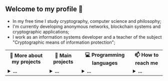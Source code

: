 ## Welcome to my profile 👋

* In my free time I study cryptography, computer science and philosophy;<br/>
* I'm currently developing anonymous networks, blockchain systems and cryptographic applications;<br/>
* I work as an information systems developer and a teacher of the subject "Cryptographic means of information protection";<br/>

<table>
<tr>
  <th>💬 <b>More about my projects</b></th>
  <th>🌱 <b>Main projects</b></th>
  <th>💻 <b>Programming languages</b></th>
  <th>📫 <b>How to reach me</b></th>
 </tr>
 <tr>

  <td>
   <details>
   <summary> <b>...</b></summary>
   
   #### 1. Text
   <hr/>
   
   ##### Research articles
   
   * Theory of the structure of hidden systems: [theory_of_the_structure_of_hidden_systems.pdf](https://github.com/number571/go-peer/blob/master/docs/theory_of_the_structure_of_hidden_systems.pdf);
   * Monolithic cryptographic protocol: [monolithic_cryptographic_protocol.pdf](https://github.com/number571/go-peer/blob/master/docs/monolithic_cryptographic_protocol.pdf);
   * Abstract anonymous networks: [abstract_anonymous_networks.pdf](https://github.com/number571/go-peer/blob/master/docs/abstract_anonymous_networks.pdf);
   * Decentralized key exchange protocol: [decentralized_key_exchange_protocol.pdf](https://github.com/number571/go-peer/blob/master/docs/decentralized_key_exchange_protocol.pdf "DKEP");
   
   ##### Habr articles
   
   * Hidden Lake Service: [habr.com/ru/post/696504](https://habr.com/ru/post/696504/ "Habr HLS")
   * Hidden Lake Messenger: [habr.com/ru/post/701488](https://habr.com/ru/post/701488/ "Habr HLM")
   * Hidden Lake Traffic: [habr.com/ru/post/717184](https://habr.com/ru/post/717184/ "Habr HLT")
   * Hidden Lake Adapters: [habr.com/ru/post/720544](https://habr.com/ru/post/720544/ "Habr HLA")
   * Micro-Anonymous Network: [habr.com/ru/articles/745256](https://habr.com/ru/articles/745256/ "Habr MA")
   * Entropy Increase Networks: [habr.com/ru/articles/743630](https://habr.com/ru/articles/743630/ "Habr EIN")
   
   ##### Manuals, books
   
   * Blockchain node programming: [blockchain.pdf](https://github.com/number571/blockchain/blob/master/_example/blockchain.pdf);
   * CLI and GUI for blockchain node: [interface.pdf](https://github.com/number571/blockchain/blob/master/_example/interface.pdf);
   * Cryptography and Golang: [crypto_go.pdf](https://github.com/number571/Go/blob/master/Cryptography/crypto_go.pdf);
   * Cryptography with Python: [crypto_python.pdf](https://github.com/number571/Python/blob/master/Cryptography/Book/crypto_python.pdf);
   * The Haskell programming language: [lazy_haskell.pdf](https://github.com/number571/Haskell/blob/master/Book/lazy_haskell.pdf);
   
   #### 2. Applications
   <hr/>
   
   ##### Hidden Lake
   * Hidden Lake Service: [HLS](https://github.com/number571/go-peer/tree/master/cmd/hidden_lake/service); 
   * Hidden Lake Messenger: [HLM](https://github.com/number571/go-peer/tree/master/cmd/hidden_lake/messenger);
   * Hidden Lake Traffic: [HLT](https://github.com/number571/go-peer/tree/master/cmd/hidden_lake/traffic);
   * Hidden Lake Adapters: [HLA](https://github.com/number571/go-peer/tree/master/cmd/hidden_lake/adapters);
   
   ##### Programming language
   * Another LISP Language: [allang](https://github.com/number571/allang);
   * C virtual machine: [cvm](https://github.com/number571/cvm);
   
   ##### Blockhain
   * Blockchain kernel with PoU: [union-bc](https://github.com/number571/union-bc);
   * Cryptocurrency from scratch: [blockchain](https://github.com/number571/blockchain);
   * Tendermint with GOST cryptography: [tendermint](https://github.com/number571/tendermint);
   
   ##### [Deprecated]
   * Hidden Lake: [hidden-lake](https://github.com/number571/hidden-lake);
   * Hidden Email Service: [hes](https://github.com/number571/hes);
   * P2P connections in Tor: [peer-tor-peer](https://github.com/number571/peer-tor-peer);
   * Web HTML parser: [web-parser](https://github.com/number571/web-parserr);
   * Schedule generator for technical College: [schedule-generator](https://github.com/number571/schedule-generator);
   * Abstract assembly language: [aasm](https://github.com/number571/aasm);
   
   #### 3. Libraries
   <hr/>
   
   ##### Golang
   * Library go-peer: [go-peer](https://github.com/number571/go-peer);
   * CryptoPro for Golang language: [go-cryptopro](https://github.com/number571/go-cryptopro);
   
   ##### C and ASM
   * Extended C library: [extclib](https://github.com/number571/extclib);
   * Little library for assembly language: [asmlib](https://github.com/number571/asmlib);
   
   ##### [Deprecated]
   * Cryptography C library: [c-crypto-lib](https://github.com/number571/c-crypto-lib);
   * String C library: [c-string-lib](https://github.com/number571/c-string-lib);
   
   #### 4. Templates
   <hr/>
   
   * Language Go: [Go](https://github.com/number571/Go);
   * Language C: [C](https://github.com/number571/C);
   * Language C++: [Cpp](https://github.com/number571/Cpp);
   * Language Python: [Python](https://github.com/number571/Python);
   * Language Haskell: [Haskell](https://github.com/number571/Haskell);
   * Language LISP: [Lisp](https://github.com/number571/Lisp);
   * Language Asm: [Asm](https://github.com/number571/Asm);
   
   </details>
  </td>
   
  <td>
   <details>
   <summary> <b>...</b></summary></br>
   
   * [`go-peer`](https://github.com/number571/go-peer)
     <a target="_blank" href="https://github.com/number571/go-peer">
         <img src="https://github-readme-stats.vercel.app/api/pin/?username=number571&repo=go-peer&hide_border=true&bg_color=00000000&title_color=949494&text_color=949494&icon_color=949494">
     </a>
   * [`extclib`](https://github.com/number571/extclib)
     <a target="_blank" href="https://github.com/number571/go-peer">
         <img src="https://github-readme-stats.vercel.app/api/pin/?username=number571&repo=extclib&hide_border=true&bg_color=00000000&title_color=949494&text_color=949494&icon_color=949494">
     </a>
   * [`cvm`](https://github.com/number571/cvm)
     <a target="_blank" href="https://github.com/number571/go-peer">
         <img src="https://github-readme-stats.vercel.app/api/pin/?username=number571&repo=cvm&hide_border=true&bg_color=00000000&title_color=949494&text_color=949494&icon_color=949494">
     </a>
   * [`allang`](https://github.com/number571/allang)
     <a target="_blank" href="https://github.com/number571/go-peer">
         <img src="https://github-readme-stats.vercel.app/api/pin/?username=number571&repo=allang&hide_border=true&bg_color=00000000&title_color=949494&text_color=949494&icon_color=949494">
     </a>
   * [`rc-trng`](https://github.com/number571/rc-trng)
     <a target="_blank" href="https://github.com/number571/go-peer">
         <img src="https://github-readme-stats.vercel.app/api/pin/?username=number571&repo=rc-trng&hide_border=true&bg_color=00000000&title_color=949494&text_color=949494&icon_color=949494">
     </a>
   </details>
  </td>

  <td>
   <details>
   <summary> <b>...</b></summary></br>
 
   <p align="center">
     <samp>
       <strong>Main Languages</strong><br><br>
       <a href="https://github.com/topics/go" target="_blank">Go</a> &#9670;
       <a href="https://github.com/topics/c">C</a> &#9670;
       <a href="https://github.com/topics/asm" target="_blank">Asm</a>
     </samp>
   </p>
 
   <br>
 
   <p align="center">
     <samp>
       <strong>Statistics</strong><br>
       <img src="https://github-readme-stats.vercel.app/api/top-langs/?username=number571&exclude_repo=instalarch-legacy,Miqueas.github.io&hide=html,css,c%23,meson,dockerfile,shell,nsis,pug&layout=compact&hide_border=true&bg_color=00000000&title_color=949494&text_color=949494">
     </samp>
   </p>
 
   </details>
  </td>
  
  <td>
   <details>
   <summary> <b>...</b></summary></br>
     
   * <a href="https://t.me/number571" target="_blank">Telegram</a>
   * <a href="https://vk.com/number571" target="_blank">Vkontakte</a>
   * <a href="https://habr.com/ru/users/Number571" target="_blank">Habr</a>
   * <a href="https://www.youtube.com/@CryptFunIT" target="_blank">Youtube</a>
  
   </details>
  </td>
  
 </tr> 
</table>
